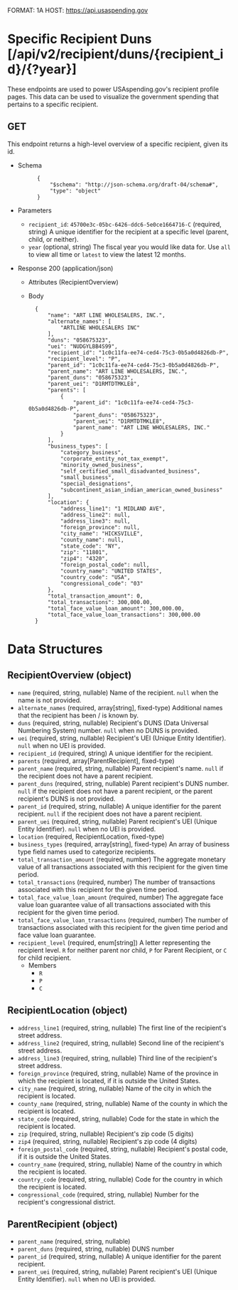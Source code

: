 FORMAT: 1A
HOST: https://api.usaspending.gov

# Specific Recipient Duns [/api/v2/recipient/duns/{recipient_id}/{?year}]

These endpoints are used to power USAspending.gov's recipient profile pages. This data can be used to visualize the government spending that pertains to a specific recipient.

## GET

This endpoint returns a high-level overview of a specific recipient, given its id.
+ Schema

            {
                "$schema": "http://json-schema.org/draft-04/schema#",
                "type": "object"
            }

+ Parameters

    + `recipient_id`: `45700e3c-05bc-6426-ddc6-5e0ce1664716-C` (required, string)
        A unique identifier for the recipient at a specific level (parent, child, or neither).
    + `year` (optional, string)
        The fiscal year you would like data for. Use `all` to view all time or `latest` to view the latest 12 months.



+ Response 200 (application/json)

    + Attributes (RecipientOverview)

    + Body

            {
                "name": "ART LINE WHOLESALERS, INC.",
                "alternate_names": [
                    "ARTLINE WHOLESALERS INC"
                ],
                "duns": "058675323",
                "uei": "NUDGYLBB4S99",        
                "recipient_id": "1c0c11fa-ee74-ced4-75c3-0b5a0d4826db-P",
                "recipient_level": "P",
                "parent_id": "1c0c11fa-ee74-ced4-75c3-0b5a0d4826db-P",
                "parent_name": "ART LINE WHOLESALERS, INC.",
                "parent_duns": "058675323",
                "parent_uei": "D1RMTDTMKLE8",        
                "parents": [
                    {
                        "parent_id": "1c0c11fa-ee74-ced4-75c3-0b5a0d4826db-P",
                        "parent_duns": "058675323",
                        "parent_uei": "D1RMTDTMKLE8",                
                        "parent_name": "ART LINE WHOLESALERS, INC."
                    }
                ],
                "business_types": [
                    "category_business",
                    "corporate_entity_not_tax_exempt",
                    "minority_owned_business",
                    "self_certified_small_disadvanted_business",
                    "small_business",
                    "special_designations",
                    "subcontinent_asian_indian_american_owned_business"
                ],
                "location": {
                    "address_line1": "1 MIDLAND AVE",
                    "address_line2": null,
                    "address_line3": null,
                    "foreign_province": null,
                    "city_name": "HICKSVILLE",
                    "county_name": null,
                    "state_code": "NY",
                    "zip": "11801",
                    "zip4": "4320",
                    "foreign_postal_code": null,
                    "country_name": "UNITED STATES",
                    "country_code": "USA",
                    "congressional_code": "03"
                },
                "total_transaction_amount": 0,
                "total_transactions": 300,000.00,
                "total_face_value_loan_amount": 300,000.00,
                "total_face_value_loan_transactions": 300,000.00
            }

# Data Structures

## RecipientOverview (object)
+ `name` (required, string, nullable)
    Name of the recipient. `null` when the name is not provided.
+ `alternate_names` (required, array[string], fixed-type)
    Additional names that the recipient has been / is known by.
+ `duns` (required, string, nullable)
    Recipient's DUNS (Data Universal Numbering System) number. `null` when no DUNS is provided.
+ `uei` (required, string, nullable)
    Recipient's UEI (Unique Entity Identifier). `null` when no UEI is provided.
+ `recipient_id` (required, string)
    A unique identifier for the recipient.
+ `parents` (required, array[ParentRecipient], fixed-type)
+ `parent_name` (required, string, nullable)
    Parent recipient's name. `null` if the recipient does not have a parent recipient.
+ `parent_duns` (required, string, nullable)
    Parent recipient's DUNS number. `null` if the recipient does not have a parent recipient, or the parent recipient's DUNS is not provided.
+ `parent_id` (required, string, nullable)
    A unique identifier for the parent recipient. `null` if the recipient does not have a parent recipient.
+ `parent_uei` (required, string, nullable)
    Parent recipient's UEI (Unique Entity Identifier). `null` when no UEI is provided.
+ `location` (required, RecipientLocation, fixed-type)
+ `business_types` (required, array[string], fixed-type)
    An array of business type field names used to categorize recipients.
+ `total_transaction_amount` (required, number)
    The aggregate monetary value of all transactions associated with this recipient for the given time period.
+ `total_transactions` (required, number)
    The number of transactions associated with this recipient for the given time period.
+ `total_face_value_loan_amount` (required, number)
    The aggregate face value loan guarantee value of all transactions associated with this recipient for the given time period.
+ `total_face_value_loan_transactions` (required, number)
    The number of transactions associated with this recipient for the given time period and face value loan guarantee.
+ `recipient_level` (required, enum[string])
    A letter representing the recipient level. `R` for neither parent nor child, `P` for Parent Recipient, or `C` for child recipient.
    + Members
        + `R`
        + `P`
        + `C`

## RecipientLocation (object)
+ `address_line1` (required, string, nullable)
    The first line of the recipient's street address.
+ `address_line2` (required, string, nullable)
    Second line of the recipient's street address.
+ `address_line3` (required, string, nullable)
    Third line of the recipient's street address.
+ `foreign_province` (required, string, nullable)
    Name of the province in which the recipient is located, if it is outside the United States.
+ `city_name` (required, string, nullable)
    Name of the city in which the recipient is located.
+ `county_name` (required, string, nullable)
    Name of the county in which the recipient is located.
+ `state_code` (required, string, nullable)
    Code for the state in which the recipient is located.
+ `zip` (required, string, nullable)
    Recipient's zip code (5 digits)
+ `zip4` (required, string, nullable)
    Recipient's zip code (4 digits)
+ `foreign_postal_code` (required, string, nullable)
    Recipient's postal code, if it is outside the United States.
+ `country_name` (required, string, nullable)
     Name of the country in which the recipient is located.
+ `country_code` (required, string, nullable)
     Code for the country in which the recipient is located.
+ `congressional_code` (required, string, nullable)
    Number for the recipient's congressional district.

## ParentRecipient (object)
+ `parent_name` (required, string, nullable)
+ `parent_duns` (required, string, nullable)
    DUNS number
+ `parent_id` (required, string, nullable)
    A unique identifier for the parent recipient.
+ `parent_uei` (required, string, nullable)
    Parent recipient's UEI (Unique Entity Identifier). `null` when no UEI is provided.

